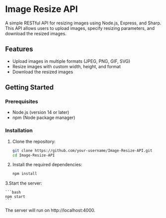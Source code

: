 # Image Resize API

A simple RESTful API for resizing images using Node.js, Express, and Sharp. This API allows users to upload images, specify resizing parameters, and download the resized images.

## Features

- Upload images in multiple formats (JPEG, PNG, GIF, SVG)
- Resize images with custom width, height, and format
- Download the resized images

## Getting Started

### Prerequisites

- Node.js (version 14 or later)
- npm (Node package manager)

### Installation

1. Clone the repository:

   ```bash
   git clone https://github.com/your-username/Image-Resize-API.git
   cd Image-Resize-API
   ```
2. Install the required dependencies:

    ```bash
    npm install
    ```
3.Start the server:

    ```bash
    npm start
    ```
The server will run on http://localhost:4000.





